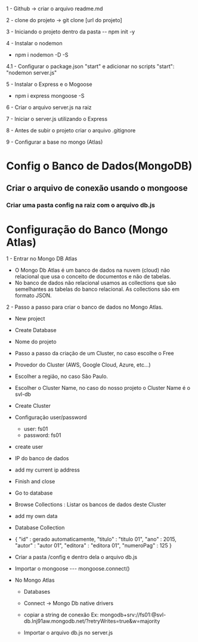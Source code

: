 1 - Github -> criar o arquivo readme.md

2 - clone do projeto
 -> git clone [url do projeto]

3 - Iniciando o projeto dentro da pasta
 -- npm init -y

4 - Instalar o nodemon
  - npm i nodemon -D -S

4.1 - Configurar o package.json "start"  e adicionar no scripts "start": "nodemon server.js"

5 - Instalar o Express e o Mogoose
 - npm i express mongoose -S

6 - Criar o arquivo server.js na raiz

7 - Iniciar o server.js utilizando o Express

8 - Antes de subir o projeto criar o arquivo .gitignore 

9 - Configurar a base no mongo (Atlas)

# Config o Banco de Dados(MongoDB)

## Criar o arquivo de conexão usando o mongoose

### Criar uma pasta config na raiz com o arquivo db.js


# Configuração do Banco (Mongo Atlas)

1 - Entrar no Mongo DB Atlas 
 
 - O Mongo Db Atlas é um banco de dados na nuvem (cloud) não relacional que usa o conceito de documentos e não de tabelas.
 -  No banco de dados não relacional usamos as collections que são semelhantes as tabelas do banco relacional. As collections são em formato JSON.


 2 - Passo a passo para criar o banco de dados no Mongo Atlas.

  - New project
  - Create Database
  - Nome do projeto
  - Passo a passo da criação de um Cluster, no caso escolhe o Free
  - Provedor do Cluster (AWS, Google Cloud, Azure, etc...)  
  - Escolher a região, no caso São Paulo.
  - Escolher o Cluster Name, no caso do nosso projeto o Cluster Name é o svl-db
  - Create Cluster
  - Configuração  user/password
    - user: fs01
    - password: fs01
  - create user  
  - IP do banco de dados
  -  add my current ip address
  - Finish and close
  - Go to database

  - Browse Collections : Listar os bancos de dados deste Cluster
  - add my own data

  - Database Collection

  - {
    "id" : gerado automaticamente,
    "titulo" : "titulo 01",
    "ano" : 2015,
    "autor" :  "autor 01",
    "editora" : "editora 01",
    "numeroPag" : 125
  }

  - Criar a pasta /config e dentro dela o arquivo db.js

  - Importar o mongoose ---  mongoose.connect()


  - No Mongo Atlas 
    - Databases
    - Connect -> Mongo Db native drivers
    - copiar a string de conexão Ex: mongodb+srv://fs01:<password>@svl-db.lnj91aw.mongodb.net/?retryWrites=true&w=majority

    - Importar o arquivo db.js no server.js











